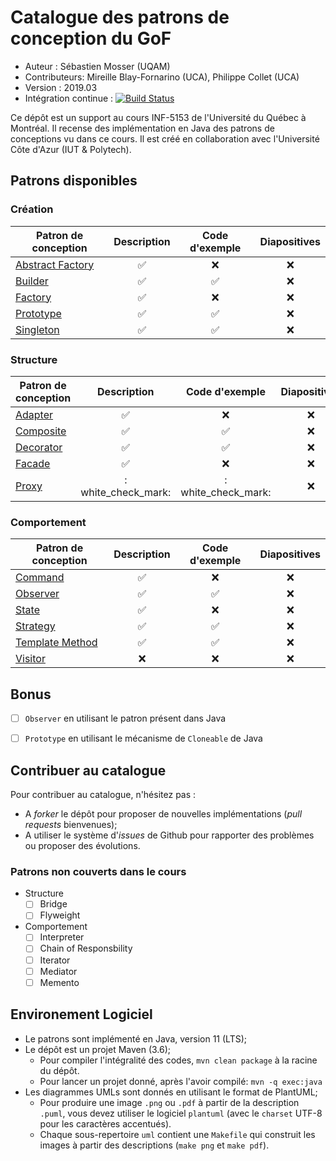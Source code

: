 # Catalogue des patrons de conception du GoF

  * Auteur : Sébastien Mosser (UQAM)
  * Contributeurs: Mireille Blay-Fornarino (UCA), Philippe Collet (UCA)
  * Version : 2019.03 
  * Intégration continue : [![Build Status](https://travis-ci.com/ace-lectures/pattern-repository.svg?branch=master)](https://travis-ci.com/ace-lectures/pattern-repository)

Ce dépôt est un support au cours INF-5153 de l'Université du Québec à Montréal. Il recense des implémentation en Java des patrons de conceptions vu dans ce cours. Il est créé en collaboration avec l'Université Côte d'Azur (IUT & Polytech).

## Patrons disponibles

### Création

Patron de conception | Description | Code d'exemple | Diapositives |
---------------------| :---------: | :------------: | :----------: |
[Abstract Factory](./creation/abstract_factory) | :white_check_mark: | :x: | :x: | 
[Builder](./creation/builder) | :white_check_mark: | :white_check_mark: | :x: |
[Factory](./creation/factory) | :white_check_mark: | :x: | :x: | 
[Prototype](./creation/prototype) | :white_check_mark: | :white_check_mark: | :x: |
[Singleton](./creation/singleton) | :white_check_mark: | :white_check_mark: | :x: |
 
 
### Structure

Patron de conception | Description | Code d'exemple | Diapositives |
---------------------| :---------: | :------------: | :----------: |
[Adapter](./creation/adapter) | :white_check_mark: | :x: | :x: | 
[Composite](./creation/composite) | :white_check_mark: | :white_check_mark: | :x: | 
[Decorator](./creation/decorator) | :white_check_mark: | :white_check_mark: | :x: | 
[Facade](./creation/facade) | :white_check_mark: | :x: | :x: | 
[Proxy](./creation/proxy) | : white_check_mark: | : white_check_mark: | :x: | 

### Comportement

Patron de conception | Description | Code d'exemple | Diapositives |
---------------------| :---------: | :------------: | :----------: |
[Command](./comportement/command) | :white_check_mark: | :x: | :x: | 
[Observer](./comportement/observer) | :white_check_mark: | :white_check_mark: | :x: | 
[State](./comportement/state) | :white_check_mark: | :x: | :x: | 
[Strategy](./comportement/strategy) | :white_check_mark: | :white_check_mark: | :x: | 
[Template Method](./comportement/template_method) | :white_check_mark: | :white_check_mark: | :x: | 
[Visitor](./comportement/visitor) | :x: | :x: | :x: | 

## Bonus

  - [ ] `Observer` en utilisant le patron présent dans Java
  - [ ] `Prototype` en utilisant le mécanisme de `Cloneable` de Java


## Contribuer au catalogue

Pour contribuer au catalogue, n'hésitez pas : 

  - A _forker_ le dépôt pour proposer de nouvelles implémentations (_pull requests_ bienvenues);
  - A utiliser le système d'_issues_ de Github pour rapporter des problèmes ou proposer des évolutions.

### Patrons non couverts dans le cours

  - Structure
    - [ ] Bridge
    - [ ] Flyweight
  - Comportement
    - [ ] Interpreter
    - [ ] Chain of Responsbility
    - [ ] Iterator
    - [ ] Mediator
    - [ ] Memento     

## Environement Logiciel

  - Le patrons sont implémenté en Java, version 11 (LTS);
  - Le dépôt est un projet Maven (3.6);
    - Pour compiler l'intégralité des codes, `mvn clean package` à la racine du dépôt. 
    - Pour lancer un projet donné, après l'avoir compilé: `mvn -q exec:java`
  - Les diagrammes UMLs sont donnés en utilisant le format de PlantUML;
    - Pour produire une image `.png` ou `.pdf` à partir de la description `.puml`, vous devez utiliser le logiciel `plantuml` (avec le `charset` UTF-8 pour les caractères accentués). 
    - Chaque sous-repertoire `uml` contient une `Makefile` qui construit les images à partir des descriptions (`make png` et `make pdf`).